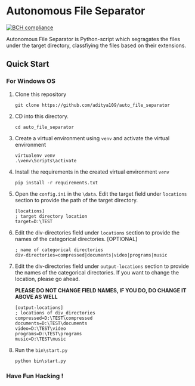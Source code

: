 # Autonomous File Separator

[![BCH compliance](https://bettercodehub.com/edge/badge/aditya109/auto_file_separator?branch=master)](https://bettercodehub.com/)

Autonomous File Separator is Python-script which segragates the files under the target directory, classfiying the files based on their extensions.

## Quick Start
### For Windows OS

1.  Clone this repository 
    ```
    git clone https://github.com/aditya109/auto_file_separator
    ```
    
2.  CD into this directory.
    ```
    cd auto_file_separator
    ```
    
3.  Create a virtual environment using `venv` and activate the virtual environment
    ```
    virtualenv venv 
    .\venv\Scripts\activate
    ```

4.  Install the requirements in the created virtual environment `venv`
    ```
    pip install -r requirements.txt
    ```
 
5.  Open the `config.ini` in the `\data`.
    Edit the target field under `locations` section to provide the path of the target directory. 
    ```
    [locations]
    ; target directory location
    target=D:\TEST
    ```
    
6.  Edit the div-directories field under `locations` section to provide the names of the categorical directories. [OPTIONAL]
    
    ```
    ; name of categorical directories
    div-directories=compressed|documents|video|programs|music
    ```
    
7.  Edit the div-directories field under `output-locations` section to provide the names of the categorical directories.
    If you want to change the location, please go ahead.
    
    **PLEASE DO NOT CHANGE FIELD NAMES, IF YOU DO, DO CHANGE IT ABOVE AS WELL**
    ```
    [output-locations]
    ; locations of div_directories
    compressed=D:\TEST\compressed
    documents=D:\TEST\documents
    video=D:\TEST\video
    programs=D:\TEST\programs
    music=D:\TEST\music
    ``` 

8.  Run the `bin\start.py`
    ```
    python bin\start.py
    ```
 
### Have Fun Hacking ! 
